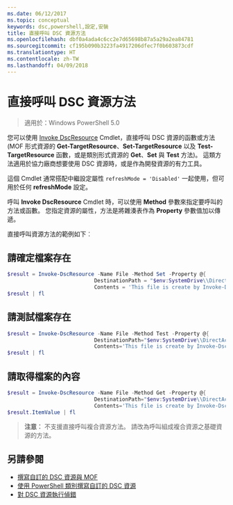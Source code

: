 ```yaml
---
ms.date: 06/12/2017
ms.topic: conceptual
keywords: dsc,powershell,設定,安裝
title: 直接呼叫 DSC 資源方法
ms.openlocfilehash: dbf0a4ada4c6cc2e7d65698b87a5a29a2ea84781
ms.sourcegitcommit: cf195b090b3223fa4917206dfec7f0b603873cdf
ms.translationtype: HT
ms.contentlocale: zh-TW
ms.lasthandoff: 04/09/2018
---
```

# <a name="calling-dsc-resource-methods-directly"></a>直接呼叫 DSC 資源方法

>適用於：Windows PowerShell 5.0

您可以使用 [Invoke DscResource](https://technet.microsoft.com/library/mt517869.aspx) Cmdlet，直接呼叫 DSC 資源的函數或方法 (MOF 形式資源的 **Get-TargetResource**、**Set-TargetResource** 以及 **Test-TargetResource** 函數，或是類別形式資源的 **Get**、**Set** 與 **Test** 方法)。
這類方法適用於協力廠商想要使用 DSC 資源時，或是作為開發資源的有力工具。

這個 Cmdlet 通常搭配中繼設定屬性 `refreshMode = 'Disabled'` 一起使用，但可用於任何 **refreshMode** 設定。

呼叫 **Invoke DscResource** Cmdlet 時，可以使用 **Method** 參數來指定要呼叫的方法或函數。 您指定資源的屬性，方法是將雜湊表作為 **Property** 參數值加以傳遞。

直接呼叫資源方法的範例如下︰

## <a name="ensure-a-file-is-present"></a>請確定檔案存在

```powershell
$result = Invoke-DscResource -Name File -Method Set -Property @{
                            DestinationPath = "$env:SystemDrive\\DirectAccess.txt";
                            Contents = 'This file is create by Invoke-DscResource'} -Verbose
$result | fl
```

## <a name="test-that-a-file-is-present"></a>請測試檔案存在

```powershell
$result = Invoke-DscResource -Name File -Method Test -Property @{
                            DestinationPath="$env:SystemDrive\\DirectAccess.txt";
                            Contents='This file is create by Invoke-DscResource'} -Verbose
$result | fl
```

## <a name="get-the-contents-of-file"></a>請取得檔案的內容

```powershell
$result = Invoke-DscResource -Name File -Method Get -Property @{
                            DestinationPath="$env:SystemDrive\\DirectAccess.txt";
                            Contents='This file is create by Invoke-DscResource'} -Verbose
$result.ItemValue | fl
```

>**注意︰** 不支援直接呼叫複合資源方法。 請改為呼叫組成複合資源之基礎資源的方法。

## <a name="see-also"></a>另請參閱
- [撰寫自訂的 DSC 資源與 MOF](authoringResourceMOF.md)
- [使用 PowerShell 類別撰寫自訂的 DSC 資源](authoringResourceClass.md)
- [對 DSC 資源執行偵錯](debugResource.md)